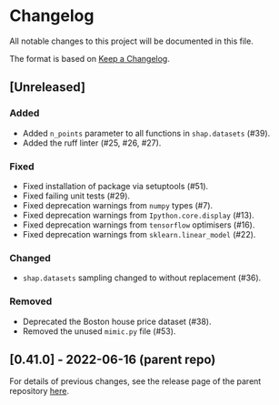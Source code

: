 # Changelog

All notable changes to this project will be documented in this file.

The format is based on [Keep a Changelog](https://keepachangelog.com/en/1.0.0/).

## [Unreleased]

### Added

- Added `n_points` parameter to all functions in `shap.datasets` (#39).
- Added the ruff linter (#25, #26, #27).

### Fixed

- Fixed installation of package via setuptools (#51).
- Fixed failing unit tests (#29).
- Fixed deprecation warnings from `numpy` types (#7).
- Fixed deprecation warnings from `Ipython.core.display` (#13).
- Fixed deprecation warnings from `tensorflow` optimisers (#16).
- Fixed deprecation warnings from `sklearn.linear_model` (#22).

### Changed

- `shap.datasets` sampling changed to without replacement (#36).

### Removed

- Deprecated the Boston house price dataset (#38).
- Removed the unused `mimic.py` file (#53).

## [0.41.0] - 2022-06-16 (parent repo)

For details of previous changes, see the release page of the parent repository
[here](https://github.com/slundberg/shap/releases).
